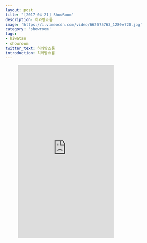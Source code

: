 ```yaml
---
layout: post
title: "[2017-04-21] ShowRoom"
description: 히와땅쇼룸
image: 'https://i.vimeocdn.com/video/662675763_1280x720.jpg'
category: 'showroom'
tags:
- hiwatan
- showroom
twitter_text: 히와땅쇼룸
introduction: 히와땅쇼룸
---
```

<figure class="video_container">
<iframe src="https://player.vimeo.com/video/239646912" height="540" frameborder="0" webkitallowfullscreen mozallowfullscreen allowfullscreen></iframe>
</figure>
